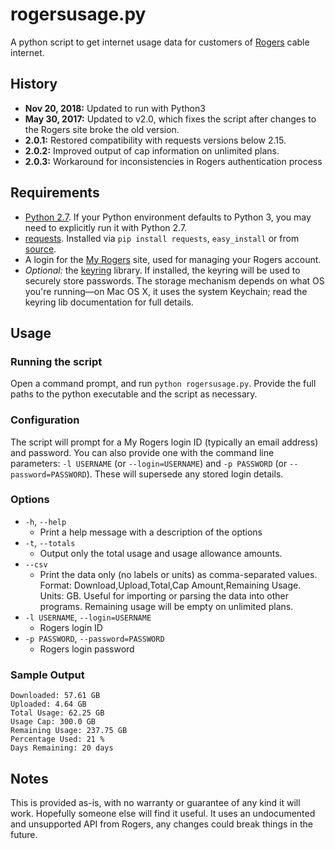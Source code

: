 # rogersusage.py
A python script to get internet usage data for customers of [Rogers][] cable internet.

## History
- **Nov 20, 2018:** Updated to run with Python3
- **May 30, 2017:** Updated to v2.0, which fixes the script after changes to the Rogers site broke the old version.
- **2.0.1:** Restored compatibility with requests versions below 2.15.
- **2.0.2:** Improved output of cap information on unlimited plans.
- **2.0.3:** Workaround for inconsistencies in Rogers authentication process

## Requirements
 - [Python 2.7][python]. If your Python environment defaults to Python 3, you may need to explicitly run it with Python 2.7.
 - [requests][]. Installed via `pip install requests`, `easy_install` or from [source][requests source].
 - A login for the [My Rogers][] site, used for managing your Rogers account.
 - *Optional:* the [keyring][] library. If installed, the keyring will be used to securely store passwords. The storage mechanism depends on what OS you're running—on Mac OS X, it uses the system Keychain; read the keyring lib documentation for full details.

## Usage
### Running the script
Open a command prompt, and run `python rogersusage.py`. Provide the full paths to the python executable and the script as necessary.

### Configuration
The script will prompt for a My Rogers login ID (typically an email address) and password. You can also provide one with the command line parameters: `-l USERNAME` (or `--login=USERNAME`) and `-p PASSWORD` (or `--password=PASSWORD`). These will supersede any stored login details.

### Options
 - `-h`, `--help`
    - Print a help message with a description of the options
 - `-t`, `--totals`
    - Output only the total usage and usage allowance amounts.
 - `--csv`
    - Print the data only (no labels or units) as comma-separated values. Format: Download,Upload,Total,Cap Amount,Remaining Usage. Units: GB. Useful for importing or parsing the data into other programs. Remaining usage will be empty on unlimited plans.
 - `-l USERNAME`, `--login=USERNAME`
    - Rogers login ID
 - `-p PASSWORD`, `--password=PASSWORD`
    - Rogers login password

### Sample Output
    Downloaded: 57.61 GB
    Uploaded: 4.64 GB
    Total Usage: 62.25 GB
    Usage Cap: 300.0 GB
    Remaining Usage: 237.75 GB
    Percentage Used: 21 %
    Days Remaining: 20 days


## Notes
This is provided as-is, with no warranty or guarantee of any kind it will work. Hopefully someone else will find it useful. It uses an undocumented and unsupported API from Rogers, any changes could break things in the future.

[python]: https://www.python.org/
[rogers]: https://www.rogers.com
[my rogers]: https://www.rogers.com/web/totes/#/signin
[requests]: http://docs.python-requests.org/en/latest/
[requests source]: https://github.com/kennethreitz/requests
[keyring]: https://github.com/jaraco/keyring
